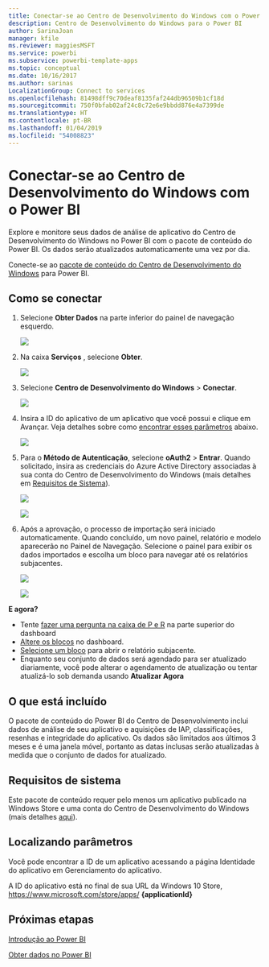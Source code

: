 ```yaml
---
title: Conectar-se ao Centro de Desenvolvimento do Windows com o Power BI
description: Centro de Desenvolvimento do Windows para o Power BI
author: SarinaJoan
manager: kfile
ms.reviewer: maggiesMSFT
ms.service: powerbi
ms.subservice: powerbi-template-apps
ms.topic: conceptual
ms.date: 10/16/2017
ms.author: sarinas
LocalizationGroup: Connect to services
ms.openlocfilehash: 81498dff9c70deaf8135faf244db96509b1cf18d
ms.sourcegitcommit: 750f0bfab02af24c8c72e6e9bbdd876e4a7399de
ms.translationtype: HT
ms.contentlocale: pt-BR
ms.lasthandoff: 01/04/2019
ms.locfileid: "54008823"
---
```

# <a name="connect-to-windows-dev-center-with-power-bi"></a>Conectar-se ao Centro de Desenvolvimento do Windows com o Power BI
Explore e monitore seus dados de análise de aplicativo do Centro de Desenvolvimento do Windows no Power BI com o pacote de conteúdo do Power BI. Os dados serão atualizados automaticamente uma vez por dia.

Conecte-se ao [pacote de conteúdo do Centro de Desenvolvimento do Windows](https://app.powerbi.com/getdata/services/devcenter) para Power BI.

## <a name="how-to-connect"></a>Como se conectar
1. Selecione **Obter Dados** na parte inferior do painel de navegação esquerdo.
   
   ![](media/service-connect-to-windows-dev-center/getdata.png)
2. Na caixa **Serviços** , selecione **Obter**.
   
   ![](media/service-connect-to-windows-dev-center/services.png)
3. Selecione **Centro de Desenvolvimento do Windows** \> **Conectar**.
   
   ![](media/service-connect-to-windows-dev-center/windowsdev.png)
4. Insira a ID do aplicativo de um aplicativo que você possui e clique em Avançar. Veja detalhes sobre como [encontrar esses parâmetros](#FindingParams) abaixo.
   
   ![](media/service-connect-to-windows-dev-center/params.png)
5. Para o **Método de Autenticação**, selecione **oAuth2** \> **Entrar**. Quando solicitado, insira as credenciais do Azure Active Directory associadas à sua conta do Centro de Desenvolvimento do Windows (mais detalhes em [Requisitos de Sistema](#Requirements)).
   
    ![](media/service-connect-to-windows-dev-center/creds.png)
   
    ![](media/service-connect-to-windows-dev-center/creds2.png)
6. Após a aprovação, o processo de importação será iniciado automaticamente. Quando concluído, um novo painel, relatório e modelo aparecerão no Painel de Navegação. Selecione o painel para exibir os dados importados e escolha um bloco para navegar até os relatórios subjacentes.
   
    ![](media/service-connect-to-windows-dev-center/dashboard.png)
   
    ![](media/service-connect-to-windows-dev-center/report.png)

**E agora?**

* Tente [fazer uma pergunta na caixa de P e R](consumer/end-user-q-and-a.md) na parte superior do dashboard
* [Altere os blocos](service-dashboard-edit-tile.md) no dashboard.
* [Selecione um bloco](consumer/end-user-tiles.md) para abrir o relatório subjacente.
* Enquanto seu conjunto de dados será agendado para ser atualizado diariamente, você pode alterar o agendamento de atualização ou tentar atualizá-lo sob demanda usando **Atualizar Agora**

## <a name="whats-included"></a>O que está incluído
O pacote de conteúdo do Power BI do Centro de Desenvolvimento inclui dados de análise de seu aplicativo e aquisições de IAP, classificações, resenhas e integridade do aplicativo. Os dados são limitados aos últimos 3 meses e é uma janela móvel, portanto as datas inclusas serão atualizadas à medida que o conjunto de dados for atualizado.

<a name="Requirements"></a>

## <a name="system-requirements"></a>Requisitos de sistema
Este pacote de conteúdo requer pelo menos um aplicativo publicado na Windows Store e uma conta do Centro de Desenvolvimento do Windows (mais detalhes [aqui](https://msdn.microsoft.com/windows/uwp/publish/manage-account-users)).

<a name="FindingParams"></a>

## <a name="finding-parameters"></a>Localizando parâmetros
Você pode encontrar a ID de um aplicativo acessando a página Identidade do aplicativo em Gerenciamento do aplicativo.

A ID do aplicativo está no final de sua URL da Windows 10 Store, https://www.microsoft.com/store/apps/ **{applicationId}**

## <a name="next-steps"></a>Próximas etapas
[Introdução ao Power BI](service-get-started.md)

[Obter dados no Power BI](service-get-data.md)

